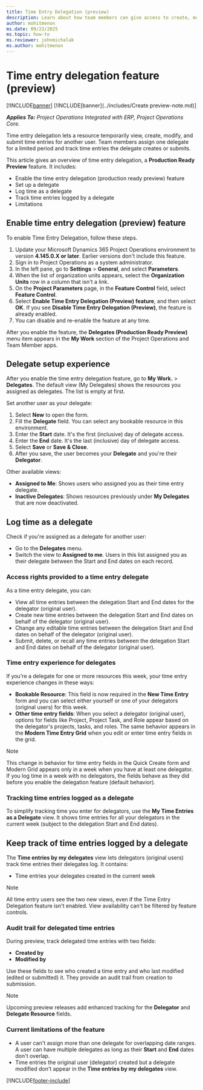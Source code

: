 ```yaml
---
title: Time Entry Delegation (preview)
description: Learn about how team members can give access to create, modify, and submit time entries on their behalf to another resource in their organization.
author: mohitmenon
ms.date: 09/23/2025
ms.topic: how-to
ms.reviewer: johnmichalak
ms.author: mohitmenon
---
```


# Time entry delegation feature (preview)

[!INCLUDE[banner](../includes/banner.md)]
[!INCLUDE[banner](../includes/Create preview-note.md)]

_**Applies To:** Project Operations Integrated with ERP, Project Operations Core._

Time entry delegation lets a resource temporarily view, create, modify, and submit time entries for another user. Team members assign one delegate for a limited period and track time entries the delegate creates or submits.

This article gives an overview of time entry delegation, a **Production Ready Preview** feature. It includes:

- Enable the time entry delegation (production ready preview) feature
- Set up a delegate
- Log time as a delegate
- Track time entries logged by a delegate
- Limitations

## Enable time entry delegation (preview) feature

To enable Time Entry Delegation, follow these steps.

1. Update your Microsoft Dynamics 365 Project Operations environment to version **4.145.0.X or later**. Earlier versions don't include this feature.
1. Sign in to Project Operations as a system administrator.
1. In the left pane, go to **Settings** > **General**, and select **Parameters**.
1. When the list of organization units appears, select the **Organization Units** row in a column that isn't a link.
1. On the **Project Parameters** page, in the **Feature Control** field, select **Feature Control**.
1. Select **Enable Time Entry Delegation (Preview) feature**, and then select **OK**. If you see **Disable Time Entry Delegation (Preview)**, the feature is already enabled.
1. You can disable and re-enable the feature at any time.

After you enable the feature, the **Delegates (Production Ready Preview)** menu item appears in the **My Work** section of the Project Operations and Team Member apps.

## Delegate setup experience

After you enable the time entry delegation feature, go to **My Work.** > **Delegates**. The default view (My Delegates) shows the resources you assigned as delegates. The list is empty at first.

Set another user as your delegate:
1. Select **New** to open the form.
1. Fill the **Delegate** field. You can select any bookable resource in this environment.
1. Enter the **Start** date. It's the first (inclusive) day of delegate access.
1. Enter the **End** date. It's the last (inclusive) day of delegate access.
1. Select **Save** or **Save & Close**.
1. After you save, the user becomes your **Delegate** and you're their **Delegator**.

Other available views:
- **Assigned to Me**: Shows users who assigned you as their time entry delegate.
- **Inactive Delegates**: Shows resources previously under **My Delegates** that are now deactivated.

## Log time as a delegate

Check if you're assigned as a delegate for another user:
- Go to the **Delegates** menu.
- Switch the view to **Assigned to me**. Users in this list assigned you as their delegate between the Start and End dates on each record.

### Access rights provided to a time entry delegate

As a time entry delegate, you can:
- View all time entries between the delegation Start and End dates for the delegator (original user).
- Create new time entries between the delegation Start and End dates on behalf of the delegator (original user).
- Change any editable time entries between the delegation Start and End dates on behalf of the delegator (original user).
- Submit, delete, or recall any time entries between the delegation Start and End dates on behalf of the delegator (original user).

### Time entry experience for delegates

If you're a delegate for one or more resources this week, your time entry experience changes in these ways:
- **Bookable Resource**: This field is now required in the **New Time Entry** form and you can select either yourself or one of your delegators (original users) for this week.
- **Other time entry fields**: When you select a delegator (original user), options for fields like Project, Project Task, and Role appear based on the delegator's projects, tasks, and roles. The same behavior appears in the **Modern Time Entry Grid** when you edit or enter time entry fields in the grid.

> [!NOTE]
> This change in behavior for time entry fields in the Quick Create form and Modern Grid appears only in a week when you have at least one delegator.
> If you log time in a week with no delegators, the fields behave as they did before you enable the delegation feature (default behavior).


### Tracking time entries logged as a delegate

To simplify tracking time you enter for delegators, use the **My Time Entries as a Delegate** view. It shows time entries for all your delegators in the current week (subject to the delegation Start and End dates).

## Keep track of time entries logged by a delegate

The **Time entries by my delegates** view lets delegators (original users) track time entries their delegates log. It contains:
- Time entries your delegates created in the current week
  

> [!NOTE]
> All time entry users see the two new views, even if the Time Entry Delegation feature isn't enabled. View availability can't be filtered by feature controls.

### Audit trail for delegated time entries

During preview, track delegated time entries with two fields:
- **Created by**
- **Modified by**

Use these fields to see who created a time entry and who last modified (edited or submitted) it. They provide an audit trail from creation to submission.

> [!NOTE]
> Upcoming preview releases add enhanced tracking for the **Delegator** and **Delegate Resource** fields.

### Current limitations of the feature
- A user can't assign more than one delegate for overlapping date ranges. A user can have multiple delegates as long as their **Start** and **End** dates don't overlap.
- Time entries the original user (delegator) created but a delegate modified don't appear in the **Time entries by my delegates** view.


[!INCLUDE[footer-include](../includes/footer-banner.md)]
